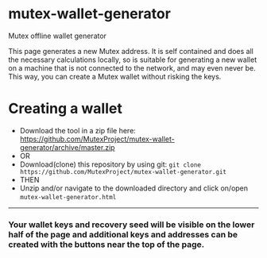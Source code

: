 # mutex-wallet-generator
Mutex offline wallet generator

This page generates a new Mutex address. It is self contained and does all the necessary calculations locally, so is suitable for generating a new wallet on a machine that is not connected to the network, and may even never be. This way, you can create a Mutex wallet without risking the keys. 


# Creating a wallet
- Download the tool in a zip file here: https://github.com/MutexProject/mutex-wallet-generator/archive/master.zip
- OR
- Download(clone) this repository by using git: `git clone https://github.com/MutexProject/mutex-wallet-generator.git`
- THEN
- Unzip and/or navigate to the downloaded directory and click on/open `mutex-wallet-generator.html`

---

### Your wallet keys and recovery seed will be visible on the lower half of the page and additional keys and addresses can be created with the buttons near the top of the page.